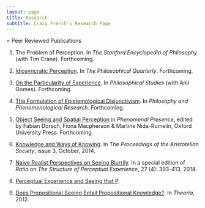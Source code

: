 ```yaml
---
layout: page
title: Research
subtitle: Craig French's Research Page
---
```


=	Peer Reviewed Publications

1. The Problem of Perception. In *The Stanford Encyclopedia of Philosophy* (with Tim Crane). Forthcoming.

2. [Idiosyncratic Perception](https://dl.dropboxusercontent.com/u/3913409/Site%20Content/Research/French%2C%20C%20-%202015%20-%20Idiosycratic%20Perception.pdf). In *The Philosophical Quarterly*. Forthcoming.

3. [On the Particularity of Experience](https://dl.dropboxusercontent.com/u/3913409/Site%20Content/Research/French%2C%20C%20and%20Gomes%2C%20A%20-%202015%20-%20On%20the%20Particularity%20of%20Experience.pdf). In *Philosophical Studies* (with Anil Gomes). Forthcoming.

4. [The Formulation of Epistemological Disjunctivism](https://dl.dropboxusercontent.com/u/3913409/Site%20Content/Research/French%2C%20C%20-%202014%20-%20The%20Formulation%20of%20Epistemological%20Disjunctivism.pdf). In *Philosophy and Phenomenological Research*. Forthcoming.

5. [Object Seeing and Spatial Perception](https://dl.dropboxusercontent.com/u/3913409/Site%20Content/Research/French%2C%20C%20-%20FINAL%20DRAFT%20-%20Object%20Seeing%20and%20Spatial%20Perception.pdf) in *Phenomenal Presence*, edited by Fabian Dorsch, Fiona Macpherson & Martine Nida-Rumelin, Oxford University Press. Forthcoming.
 
6. [Knowledge and Ways of Knowing](https://dl.dropboxusercontent.com/u/3913409/Site%20Content/Research/French%2C%20C%20-%202014%20-%20Knowledge%20and%20Ways%20of%20Knowing.pdf). In *The Proceedings of the Aristotelian Society*, issue 3, October, 2014.

7. [Naive Realist Perspectives on Seeing Blurrily](https://dl.dropboxusercontent.com/u/3913409/Site%20Content/Research/French%2C%20C%20-%202014%20-%20Naive%20Realist%20Perspectives%20on%20Seeing%20Blurrily.pdf). In a special edition of *Ratio* on *The Structure of Perceptual Experience*, 27 (4): 393-413, 2014.

8. [Perceptual Experience and Seeing that P](https://dl.dropboxusercontent.com/u/3913409/Site%20Content/Research/French%2C%20C%20-%202013%20-%20Perceptual%20Experience%20and%20Seeing%20that%20P.pdf). 

9. [Does Propositional Seeing Entail Propositional Knowledge?](https://dl.dropboxusercontent.com/u/3913409/Site%20Content/Research/French%2C%20C%20-%202012%20-%20Does%20Propositional%20Seeing%20Entail%20Propositional%20Knowledge.pdf). In *Theoria*, 2012.
